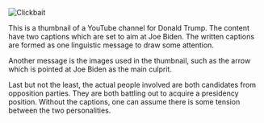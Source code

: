 ![Clickbait](https://pbs.twimg.com/media/Ek9Of8_XEAIjBtF?format=jpg&name=small)

This  is a thumbnail of a  YouTube channel for Donald Trump. The content have two captions which are set to  aim at Joe Biden. The written captions are formed as one linguistic message to draw some attention.

 Another message is the images used in the thumbnail, such as the arrow which is pointed at Joe Biden as the main culprit.  

 Last but not the least, the actual people involved are both candidates from opposition parties. They are both battling out to acquire a presidency position. Without the captions, one can assume there is some tension between the two personalities.
